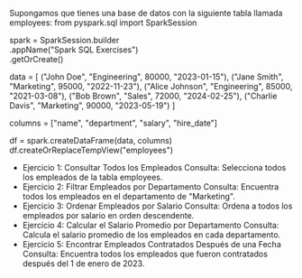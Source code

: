 Supongamos que tienes una base de datos con la siguiente tabla llamada employees:
from pyspark.sql import SparkSession

spark = SparkSession.builder \
 .appName("Spark SQL Exercises") \
 .getOrCreate()

data = [
("John Doe", "Engineering", 80000, "2023-01-15"),
("Jane Smith", "Marketing", 95000, "2022-11-23"),
("Alice Johnson", "Engineering", 85000, "2021-03-08"),
("Bob Brown", "Sales", 72000, "2024-02-25"),
("Charlie Davis", "Marketing", 90000, "2023-05-19")
]

columns = ["name", "department", "salary", "hire_date"]

df = spark.createDataFrame(data, columns)
df.createOrReplaceTempView("employees")

- Ejercicio 1: Consultar Todos los Empleados
  Consulta: Selecciona todos los empleados de la tabla employees.
- Ejercicio 2: Filtrar Empleados por Departamento
  Consulta: Encuentra todos los empleados en el departamento de "Marketing".
- Ejercicio 3: Ordenar Empleados por Salario
  Consulta: Ordena a todos los empleados por salario en orden descendente.
- Ejercicio 4: Calcular el Salario Promedio por Departamento
  Consulta: Calcula el salario promedio de los empleados en cada departamento.
- Ejercicio 5: Encontrar Empleados Contratados Después de una Fecha
  Consulta: Encuentra todos los empleados que fueron contratados después del 1 de enero de 2023.
